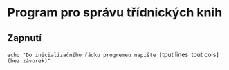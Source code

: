 # Program pro správu třídnických knih

## Zapnutí

`echo "Do inicializačního řádku progremeu napište [`tput lines` `tput cols`] (bez závorek)"`


